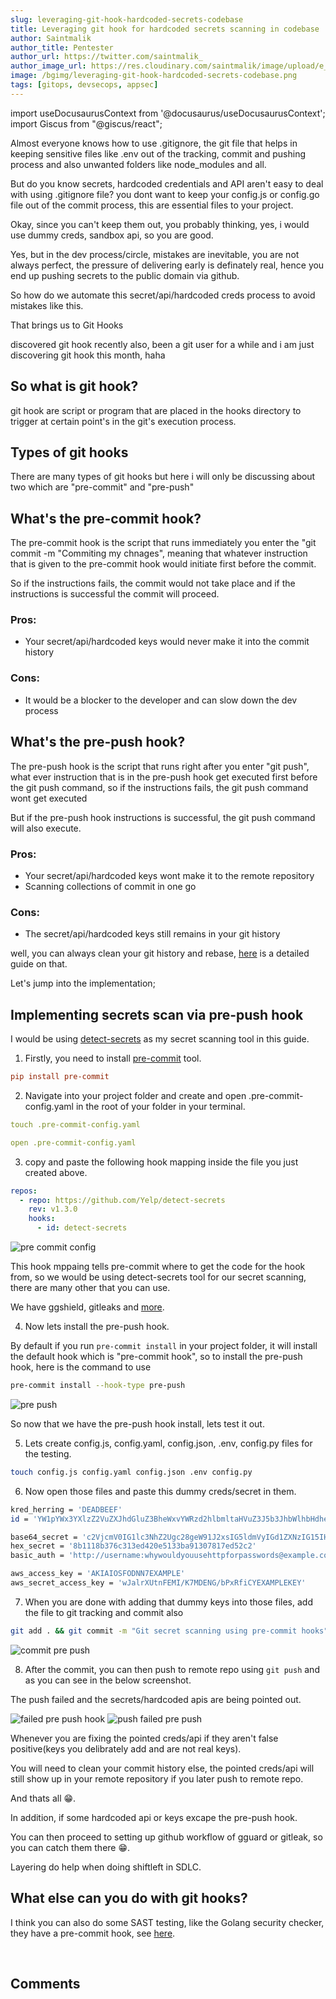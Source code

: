 ```yaml
---
slug: leveraging-git-hook-hardcoded-secrets-codebase
title: Leveraging git hook for hardcoded secrets scanning in codebase
author: Saintmalik
author_title: Pentester
author_url: https://twitter.com/saintmalik_
author_image_url: https://res.cloudinary.com/saintmalik/image/upload/e_sharpen:2000,q_74,r_0/v1641922078/saintmalik.webp
image: /bgimg/leveraging-git-hook-hardcoded-secrets-codebase.png
tags: [gitops, devsecops, appsec]
---
```


import useDocusaurusContext from '@docusaurus/useDocusaurusContext';
import Giscus from "@giscus/react";

Almost everyone knows how to use .gitignore, the git file that helps in keeping sensitive files like .env out of the tracking, commit and pushing process and also unwanted folders like node_modules and all.

But do you know secrets, hardcoded credentials and API aren't easy to deal with using .gitignore file? you dont want to keep your config.js or config.go file out of the commit process, this are essential files to your project.

<!--truncate-->

Okay, since you can't keep them out, you probably thinking, yes, i would use dummy creds, sandbox api, so you are good.

Yes, but in the dev process/circle, mistakes are inevitable, you are not always perfect, the pressure of delivering early is definately real, hence you end up pushing secrets to the public domain via github.

So how do we automate this secret/api/hardcoded creds process to avoid mistakes like this.

That brings us to Git Hooks

discovered git hook recently also, been a git user for a while and i am just discovering git hook this month, haha

## So what is git hook?

git hook are script or program that are placed in the hooks directory to trigger at certain point's in the git's execution process.

## Types of git hooks

There are many types of git hooks but here i will only be discussing about two which are "pre-commit" and "pre-push"

## What's the pre-commit hook?

The pre-commit hook is the script that runs immediately you enter the "git commit -m "Commiting my chnages", meaning that whatever instruction that is given to the pre-commit hook would initiate first before the commit.

So if the instructions fails, the commit would not take place and if the instructions is successful the commit will proceed.

### Pros:
   - Your secret/api/hardcoded keys would never make it into the commit history

### Cons:
   - It would be a blocker to the developer and can slow down the dev process

## What's the pre-push hook?

The pre-push hook is the script that runs right after you enter "git push", what ever instruction that is in the pre-push hook get executed first before the git push command, so if the instructions fails, the git push command wont get executed

But if the pre-push hook instructions is successful, the git push command will also execute.

### Pros:
 - Your secret/api/hardcoded keys wont make it to the remote repository
 - Scanning collections of commit in one go

### Cons:
  - The secret/api/hardcoded keys still remains in your git history

well, you can always clean your git history and rebase, <a href="https://hackernoon.com/how-to-clean-your-git-history-ryzb3ydv" target="_blank">here</a> is a detailed guide on that.


Let's jump into the implementation;

## Implementing secrets scan via pre-push hook

I would be using <a href="https://github.com/Yelp/detect-secrets" target="_blank">detect-secrets</a> as my secret scanning tool in this guide.

1.  Firstly, you need to install <a href="https://pre-commit.com/#install" target="_blank">pre-commit</a> tool.

```toml
pip install pre-commit
```

2. Navigate into your project folder and create and open .pre-commit-config.yaml in the root of your folder in your terminal.

```yaml
touch .pre-commit-config.yaml
```

```yaml
open .pre-commit-config.yaml
```

3. copy and paste the following hook mapping inside the file you just created above.

```yaml
repos:
  - repo: https://github.com/Yelp/detect-secrets
    rev: v1.3.0
    hooks:
      - id: detect-secrets
```

<picture>
  <source type="image/webp" srcset={`${useDocusaurusContext().siteConfig.customFields.imgurl}/bgimg/pre-commit-config.webp`} alt="pre commit config"/>
  <source type="image/jpg" srcset={`${useDocusaurusContext().siteConfig.customFields.imgurl}/bgimg/pre-commit-config.jpg`} alt="pre commit config"/>
  <img src={`${useDocusaurusContext().siteConfig.customFields.imgurl}/bgimg/pre-commit-config.jpg`} alt="pre commit config"/>
</picture>


This hook mppaing tells pre-commit where to get the code for the hook from, so we would be using detect-secrets tool for our secret scanning, there are many other that you can use.

We have ggshield, gitleaks and <a href="https://github.com/sottlmarek/DevSecOps#secrets-management" target="_blank">more</a>.

4. Now lets install the pre-push hook.

By default if you run ```pre-commit install``` in your project folder, it will install the default hook which is "pre-commit hook", so to install the pre-push hook, here is the command to use

```sh
pre-commit install --hook-type pre-push
```
<picture>
  <source type="image/webp" srcset={`${useDocusaurusContext().siteConfig.customFields.imgurl}/bgimg/pre-push.webp`} alt="pre push"/>
  <source type="image/png" srcset={`${useDocusaurusContext().siteConfig.customFields.imgurl}/bgimg/pre-push.png`} alt="pre push"/>
  <img src={`${useDocusaurusContext().siteConfig.customFields.imgurl}/bgimg/pre-push.png`} alt="pre push"/>
</picture>

So now that we have the pre-push hook install, lets test it out.

5. Lets create config.js, config.yaml, config.json, .env, config.py files for the testing.

```sh
touch config.js config.yaml config.json .env config.py
```

6. Now open those files and paste this dummy creds/secret in them.

```sh
kred_herring = 'DEADBEEF'
id = 'YW1pYWx3YXlzZ2VuZXJhdGluZ3BheWxvYWRzd2hlbmltaHVuZ3J5b3JhbWlhbHdheXNodW5ncnk'

base64_secret = 'c2VjcmV0IG1lc3NhZ2Ugc28geW91J2xsIG5ldmVyIGd1ZXNzIG15IHBhc3N3b3Jk'
hex_secret = '8b1118b376c313ed420e5133ba91307817ed52c2'
basic_auth = 'http://username:whywouldyouusehttpforpasswords@example.com'

aws_access_key = 'AKIAIOSFODNN7EXAMPLE'
aws_secret_access_key = 'wJalrXUtnFEMI/K7MDENG/bPxRfiCYEXAMPLEKEY'
```

7. When you are done with adding that dummy keys into those files, add the file to git tracking and commit also

```sh
git add . && git commit -m "Git secret scanning using pre-commit hooks"
```
<picture>
  <source type="image/webp" srcset={`${useDocusaurusContext().siteConfig.customFields.imgurl}/bgimg/commit-pre-push.webp`} alt="commit pre push"/>
  <source type="image/jpg" srcset={`${useDocusaurusContext().siteConfig.customFields.imgurl}/bgimg/commit-pre-push.jpg`} alt="commit pre push"/>
  <img src={`${useDocusaurusContext().siteConfig.customFields.imgurl}/bgimg/commit-pre-push.jpg`} alt="commit pre push"/>
</picture>

8. After the commit, you can then push to remote repo using ```git push``` and as you can see in the below screenshot.

The push failed and the secrets/hardcoded apis are being pointed out.

<picture>
  <source type="image/webp" srcset={`${useDocusaurusContext().siteConfig.customFields.imgurl}/bgimg/failed-pre-push-hook.webp`} alt="failed pre push hook"/>
  <source type="image/jpg" srcset={`${useDocusaurusContext().siteConfig.customFields.imgurl}/bgimg/failed-pre-push-hook.jpg`} alt="failed pre push hook"/>
  <img src={`${useDocusaurusContext().siteConfig.customFields.imgurl}/bgimg/failed-pre-push-hook.jpg`} alt="failed pre push hook"/>
</picture>

<picture>
  <source type="image/webp" srcset={`${useDocusaurusContext().siteConfig.customFields.imgurl}/bgimg/Push-failed-pre-push.webp`} alt="push failed pre push"/>
  <source type="image/jpg" srcset={`${useDocusaurusContext().siteConfig.customFields.imgurl}/bgimg/Push-failed-pre-push.jpg`} alt="push failed pre push"/>
  <img src={`${useDocusaurusContext().siteConfig.customFields.imgurl}/bgimg/Push-failed-pre-push.jpg`} alt="push failed pre push"/>
</picture>

Whenever you are fixing the pointed creds/api if they aren't false positive(keys you delibrately add and are not real keys).

You will need to clean your commit history else, the pointed creds/api will still show up in your remote repository if you later push to remote repo.

And thats all 😁.

In addition, if some hardcoded api or keys excape the pre-push hook.

You can then proceed to setting up github workflow of gguard or gitleak, so you can catch them there 😁.

Layering do help when doing shiftleft in SDLC.

## What else can you do with git hooks?

I think you can also do some SAST testing, like the Golang security checker, they have a pre-commit hook, see <a href="https://github.com/TekWizely/pre-commit-golang" target="_blank">here</a>.

<br/>
<h2>Comments</h2>
<Giscus
id="comments"
repo="saintmalik/blog.saintmalik.me"
repoId="MDEwOlJlcG9zaXRvcnkzOTE0MzQyOTI="
category="General"
categoryId="DIC_kwDOF1TQNM4CQ8lN"
mapping="title"
term="Comments"
reactionsEnabled="1"
emitMetadata="0"
inputPosition="top"
theme="preferred_color_scheme"
lang="en"
loading="lazy"
crossorigin="anonymous"
    />